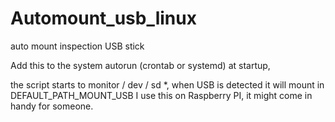 # Automount_usb_linux
auto mount inspection USB stick

Add this to the system autorun (crontab or systemd) at startup, 

the script starts to monitor / dev / sd *, when USB is detected it will mount in DEFAULT_PATH_MOUNT_USB
I use this on Raspberry PI, it might come in handy for someone.
